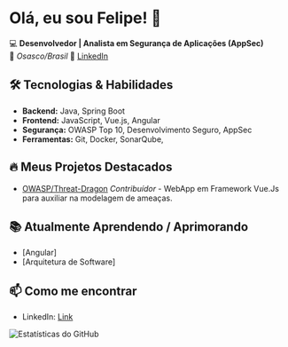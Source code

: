 # Olá, eu sou Felipe! 👋  

💻 **Desenvolvedor | Analista em Segurança de Aplicações (AppSec)**  
📍 *Osasco/Brasil*
📧 [LinkedIn](https://www.linkedin.com/in/felipe-costacurta-paruce/)

## 🛠️ Tecnologias & Habilidades  

- **Backend:** Java, Spring Boot  
- **Frontend:** JavaScript, Vue.js, Angular  
- **Segurança:** OWASP Top 10, Desenvolvimento Seguro, AppSec  
- **Ferramentas:** Git, Docker, SonarQube, 

## 🔥 Meus Projetos Destacados  

- [OWASP/Threat-Dragon](https://github.com/OWASP/threat-dragon) *Contribuídor* - WebApp em Framework Vue.Js para auxiliar na modelagem de ameaças.  

## 📚 Atualmente Aprendendo / Aprimorando  

- [Angular]  
- [Arquitetura de Software]  

## 📫 Como me encontrar  

- LinkedIn: [Link](https://www.linkedin.com/in/felipe-costacurta-paruce/)
          

![Estatísticas do GitHub](https://github-readme-stats.vercel.app/api?username=fparuce&show_icons=true&theme=gotham)  
